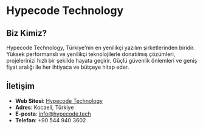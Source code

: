 # Hypecode Technology

## Biz Kimiz?

Hypecode Technology, Türkiye'nin en yenilikçi yazılım şirketlerinden biridir. Yüksek performanslı ve yenilikçi teknolojilerle donatılmış çözümleri, projelerinizi hızlı bir şekilde hayata geçirir. Güçlü güvenlik önlemleri ve geniş fiyat aralığı ile her ihtiyaca ve bütçeye hitap eder.

## İletişim

- **Web Sitesi**: [Hypecode Technology](https://hypecode.tech/)
- **Adres**: Kocaeli, Türkiye
- **E-posta**: info@hypecode.tech
- **Telefon**: +90 544 940 3602

